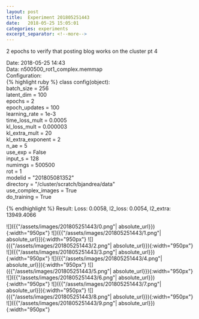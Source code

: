 ```yaml
---
layout: post
title:  Experiment 201805251443
date:   2018-05-25 15:05:01
categories: experiments
excerpt_separator: <!--more-->
---
```

2 epochs to verify that posting blog works on the cluster pt 4  

 <!--more-->
Date: 2018-05-25 14:43  
Data: n500500_rot1_complex.memmap  
Configuration:   
{% highlight ruby %}
class config(object):  
    batch_size = 256  
    latent_dim = 100  
    epochs = 2  
    epoch_updates = 100  
    learning_rate = 1e-3   
    time_loss_mult = 0.0005   
    kl_loss_mult = 0.000003  
    kl_extra_mult = 20  
    kl_extra_exponent = 2  
    n_ae = 5  
    use_exp = False  
    input_s = 128  
    numimgs = 500500  
    rot = 1  
    modelid = "201805081352"  
    directory = "/cluster/scratch/bjandrea/data"  
    use_complex_images =  True  
    do_training = True  
  
{% endhighlight %}
Result: Loss: 0.0058, l2_loss: 0.0054, l2_extra: 13949.4066  

![]({{"/assets/images/201805251443/0.png"| absolute_url}}){:width="950px"}
![]({{"/assets/images/201805251443/1.png"| absolute_url}}){:width="950px"}
![]({{"/assets/images/201805251443/2.png"| absolute_url}}){:width="950px"}
![]({{"/assets/images/201805251443/3.png"| absolute_url}}){:width="950px"}
![]({{"/assets/images/201805251443/4.png"| absolute_url}}){:width="950px"}
![]({{"/assets/images/201805251443/5.png"| absolute_url}}){:width="950px"}
![]({{"/assets/images/201805251443/6.png"| absolute_url}}){:width="950px"}
![]({{"/assets/images/201805251443/7.png"| absolute_url}}){:width="950px"}
![]({{"/assets/images/201805251443/8.png"| absolute_url}}){:width="950px"}
![]({{"/assets/images/201805251443/9.png"| absolute_url}}){:width="950px"}
